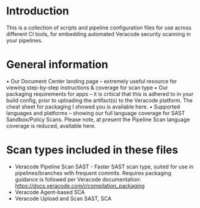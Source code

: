 # Introduction

This is a collection of scripts and pipeline configuration files for use across different CI tools, for embedding automated Veracode security scanning in your pipelines.

# General information
•	Our Document Center landing page – extremely useful resource for viewing step-by-step instructions & coverage for scan type
•	Our packaging requirements for apps – it is critical that this is adhered to in your build config, prior to uploading the artifact(s) to the Veracode platform. The cheat sheet for packaging I showed you is available here.
•	Supported languages and platforms – showing our full language coverage for SAST Sandbox/Policy Scans. Please note, at present the Pipeline Scan language coverage is reduced, available here.

# Scan types included in these files

- Veracode Pipeline Scan SAST - Faster SAST scan type, suited for use in pipelines/branches with frequent commits. Requires packaging guidance is followed per Veracode documentation: https://docs.veracode.com/r/compilation_packaging
- Veracode Agent-based SCA
- Veracode Upload and Scan SAST, SCA
